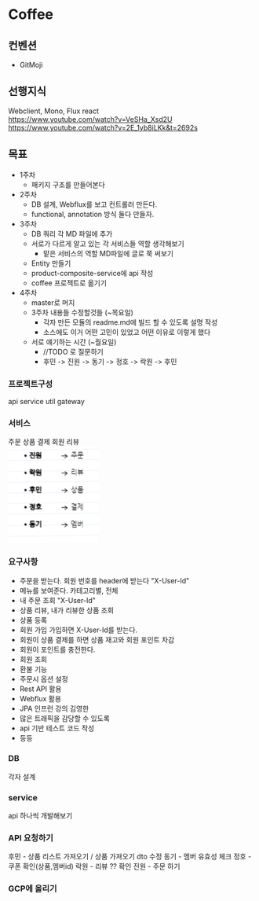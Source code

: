 # Coffee

## 컨벤션
- GitMoji

## 선행지식
Webclient, Mono, Flux react   
https://www.youtube.com/watch?v=VeSHa_Xsd2U
https://www.youtube.com/watch?v=2E_1yb8iLKk&t=2692s

## 목표
- 1주차
  - 패키지 구조를 만들어본다
- 2주차 
  - DB 설계, Webflux를 보고 컨트롤러 만든다. 
  -  functional, annotation 방식 둘다 만들자.
- 3주차
  - DB 쿼리 각 MD 파일에 추가
  - 서로가 다르게 알고 있는 각 서비스들 역할 생각해보기
    - 맡은 서비스의 역할 MD파일에 글로 쭉 써보기
  - Entity 만들기
  - product-composite-service에 api 작성
  - coffee 프로젝트로 옮기기
- 4주차
  - master로 머지
  - 3주차 내용들 수정할것들 (~목요일)
    - 각자 만든 모듈의 readme.md에 빌드 할 수 있도록 설명 작성
    - 소스에도 이거 어떤 고민이 있었고 어떤 이유로 이렇게 했다
  - 서로 얘기하는 시간 (~월요일)
    - //TODO 로 질문하기
    - 후민 -> 진원 -> 동기 -> 정호 -> 락원 -> 후민
  
### 프로젝트구성
api service util gateway

### 서비스
주문 상품 결제 회원 리뷰   
![img.png](img.png)

### 요구사항
- 주문을 받는다. 회원 번호를 header에 받는다 "X-User-Id"
- 메뉴를 보여준다. 카테고리별, 전체
- 내 주문 조회 "X-User-Id"
- 상품 리뷰, 내가 리뷰한 상품 조회
- 상품 등록
- 회원 가입 가입하면 X-User-Id를 받는다.
- 회원이 상품 결제를 하면 상품 재고와 회원 포인트 차감
- 회원이 포인트를 충전한다.
- 회원 조회
- 환불 기능
- 주문시 옵션 설정
- Rest API 활용
- Webflux 활용
- JPA 인프런 강의 김영한
- 많은 트래픽을 감당할 수 있도록
- api 기반 테스트 코드 작성 
- 등등

### DB
각자 설계

### service
api 하나씩 개발해보기

### API 요청하기
후민 - 상품 리스트 가져오기 / 상품 가져오기 dto 수정
동기 - 멤버 유효성 체크
정호 - 쿠폰 확인(상품,멤버id)
락원 - 리뷰 ?? 확인
진원 - 주문 하기

### GCP에 올리기
